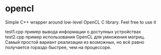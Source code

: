 # opencl
Simple C++ wrapper around low-level OpenCL C library. Feel free to use it

test1.cpp пример вывода информации о доступных устройствах 
test2.cpp пример использования OpenCL для умножения матриц. Самый простой вариант реализации из возможных, но всё равно получается гораздо быстрее, чем на процессоре. 
